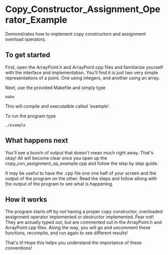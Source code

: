 # Copy_Constructor_Assignment_Operator_Example
Demonstrates how to implement copy constructors and assignment overload operators. 

## To get started

First, open the ArrayPoint.h and ArrayPoint.cpp files and familiarize yourself with the interface and implementation.
You'll find it is just two very simple representations of a point.  One using integers, and another
using an array.

Next, use the provided Makefile and simply type 

    make
This will compile and executatble called 'example'.

To run the program type

    ./example
    
## What happens next

You'll see a bunch of output that doesn't mean much right away.  That's okay! All will become clear once you open up
the copy_con_assignment_op_example.cpp and follow the step by step guide.  

It may be useful to have the .cpp file one one half of your screen and the output of the program on the other. 
Read the steps and follow allong with the output of the program to see what is happening.

## How it works

The program starts off by *not* having a proper copy constructor, overloaded assignment operator implemented
or destructor implemented. Fear not!  They are actually typed out, but are commented out in the ArrayPoint.h 
and ArrayPoint.cpp files. Along the way, you will go and uncomment these functions, recomplie, and run again 
to see different results!


That's it!  Hope this helps you understand the importance of these conventions!


